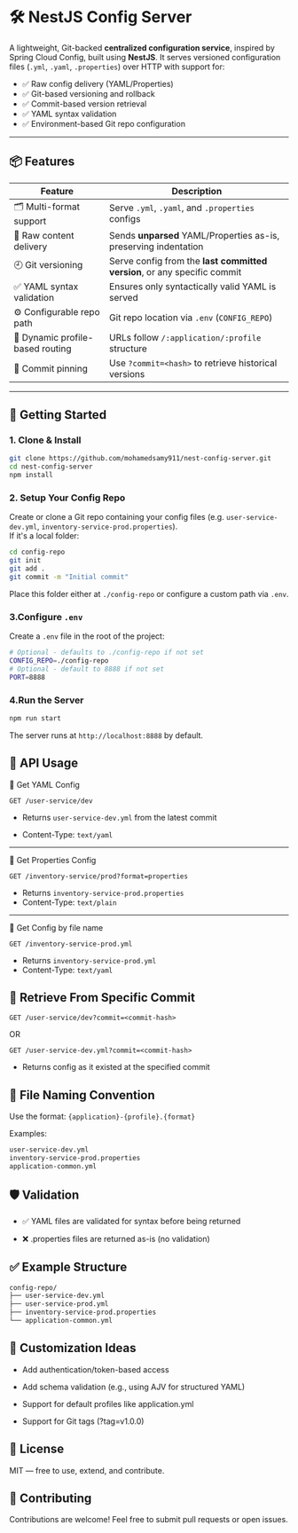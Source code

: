 # 🛠️ NestJS Config Server

A lightweight, Git-backed **centralized configuration service**, inspired by Spring Cloud Config, built using **NestJS**. It serves versioned configuration files (`.yml`, `.yaml`, `.properties`) over HTTP with support for:

- ✅ Raw config delivery (YAML/Properties)
- ✅ Git-based versioning and rollback
- ✅ Commit-based version retrieval
- ✅ YAML syntax validation
- ✅ Environment-based Git repo configuration

---

## 📦 Features

| Feature                          | Description                                                              |
| -------------------------------- | ------------------------------------------------------------------------ |
| 🗂️ Multi-format support          | Serve `.yml`, `.yaml`, and `.properties` configs                         |
| 📜 Raw content delivery          | Sends **unparsed** YAML/Properties as-is, preserving indentation         |
| 🕘 Git versioning                | Serve config from the **last committed version**, or any specific commit |
| ✅ YAML syntax validation        | Ensures only syntactically valid YAML is served                          |
| ⚙️ Configurable repo path        | Git repo location via `.env` (`CONFIG_REPO`)                             |
| 🔄 Dynamic profile-based routing | URLs follow `/:application/:profile` structure                    |
| 📎 Commit pinning                | Use `?commit=<hash>` to retrieve historical versions                     |

---

## 🚀 Getting Started

### 1. Clone & Install

```bash
git clone https://github.com/mohamedsamy911/nest-config-server.git
cd nest-config-server
npm install
```

### 2. Setup Your Config Repo

Create or clone a Git repo containing your config files (e.g. `user-service-dev.yml`, `inventory-service-prod.properties`).
<br />
If it's a local folder:

```bash
cd config-repo
git init
git add .
git commit -m "Initial commit"
```

Place this folder either at `./config-repo` or configure a custom path via `.env`.

### 3.Configure `.env`

Create a `.env` file in the root of the project:

```bash
# Optional - defaults to ./config-repo if not set
CONFIG_REPO=./config-repo
# Optional - default to 8888 if not set
PORT=8888
```

### 4.Run the Server

```bash
npm run start
```

The server runs at `http://localhost:8888` by default.

## 📡 API Usage

🔹 Get YAML Config

```http
GET /user-service/dev
```

- Returns `user-service-dev.yml` from the latest commit

- Content-Type: `text/yaml`

---

🔸 Get Properties Config

```http
GET /inventory-service/prod?format=properties
```

- Returns `inventory-service-prod.properties`
- Content-Type: `text/plain`

---

🔹 Get Config by file name

```http
GET /inventory-service-prod.yml
```

- Returns `inventory-service-prod.yml`
- Content-Type: `text/yaml`



## 🔁 Retrieve From Specific Commit

```http
GET /user-service/dev?commit=<commit-hash>
```
OR
```http
GET /user-service-dev.yml?commit=<commit-hash>
```

- Returns config as it existed at the specified commit



## 📁 File Naming Convention

Use the format: `{application}-{profile}.{format}`

Examples:

```bash
user-service-dev.yml
inventory-service-prod.properties
application-common.yml
```

## 🛡️ Validation

- ✅ YAML files are validated for syntax before being returned

- ❌ .properties files are returned as-is (no validation)


## ✅ Example Structure

```bash
config-repo/
├── user-service-dev.yml
├── user-service-prod.yml
├── inventory-service-prod.properties
└── application-common.yml
```

## 🔧 Customization Ideas

- Add authentication/token-based access

- Add schema validation (e.g., using AJV for structured YAML)

- Support for default profiles like application.yml

- Support for Git tags (?tag=v1.0.0)

## 📄 License

MIT — free to use, extend, and contribute.

## 🤝 Contributing

Contributions are welcome! Feel free to submit pull requests or open issues.
